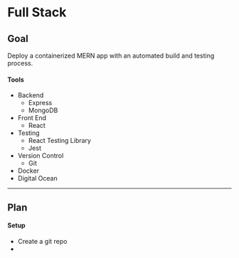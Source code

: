 # Full Stack

## Goal
Deploy a containerized MERN app with an automated build and testing process.

#### Tools
- Backend
  - Express
  - MongoDB
- Front End
  - React
- Testing
  - React Testing Library
  - Jest
- Version Control
  - Git
- Docker
- Digital Ocean

---

## Plan

#### Setup
- Create a git repo
- 
  